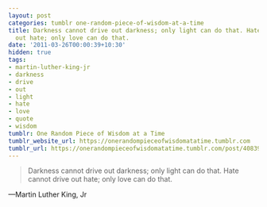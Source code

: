 ```yaml
---
layout: post
categories: tumblr one-random-piece-of-wisdom-at-a-time
title: Darkness cannot drive out darkness; only light can do that. Hate cannot drive
  out hate; only love can do that.
date: '2011-03-26T00:00:39+10:30'
hidden: true
tags:
- martin-luther-king-jr
- darkness
- drive
- out
- light
- hate
- love
- quote
- wisdom
tumblr: One Random Piece of Wisdom at a Time
tumblr_website_url: https://onerandompieceofwisdomatatime.tumblr.com
tumblr_url: https://onerandompieceofwisdomatatime.tumblr.com/post/4083924772/darkness-cannot-drive-out-darkness-only-light-can
---
```

> Darkness cannot drive out darkness; only light can do that. Hate cannot drive out hate; only love can do that.

—Martin Luther King, Jr
